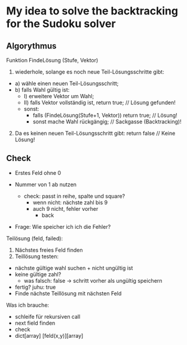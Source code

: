 # My idea to solve the backtracking for the Sudoku solver

## Algorythmus
Funktion FindeLösung (Stufe, Vektor)
1. wiederhole, solange es noch neue Teil-Lösungsschritte gibt:
  - a) wähle einen neuen Teil-Lösungsschritt;
  - b) falls Wahl gültig ist:
    - I) erweitere Vektor um Wahl;
    - II) falls Vektor vollständig ist, return true; // Lösung gefunden!
    - sonst:
      - falls (FindeLösung(Stufe+1, Vektor)) return true; // Lösung!
      - sonst mache Wahl rückgängig; // Sackgasse (Backtracking)!
2. Da es keinen neuen Teil-Lösungsschritt gibt: return false // Keine Lösung!
  
## Check
- Erstes Feld ohne 0
- Nummer von 1 ab nutzen
  - check: passt in reihe, spalte und square?
    - wenn nicht: nächste zahl bis 9
    - auch 9 nicht, fehler vorher
      - back

- Frage: Wie speicher ich ich die Fehler?

Teilösung (feld, failed):
1. Nächstes freies Feld finden
2. Teillösung testen: 
  - nächste gültige wahl suchen + nicht ungültig ist
  - keine gültige zahl?
    - was falsch: false -> schritt vorher als ungültig speichern
  - fertig? juhu: true
  - Finde nächste Teillösung mit nächsten Feld
  
Was ich brauche:
- schleife für rekursiven call
- next field finden
- check
- dict[array] [feld(x,y)][array]
